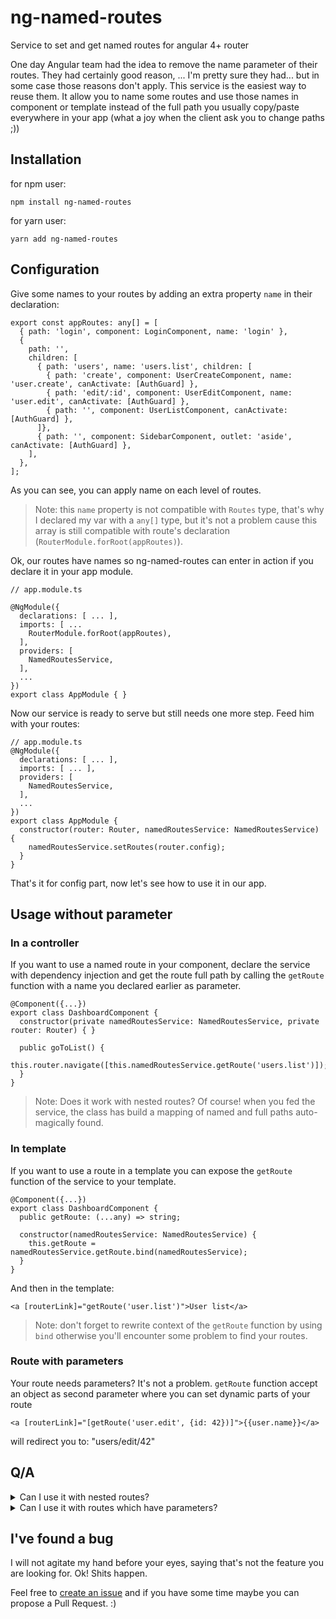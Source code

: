 # ng-named-routes
Service to set and get named routes for angular 4+ router

One day Angular team had the idea to remove the name parameter of their routes. They had certainly good reason, ... I'm pretty sure they had... but in some case those reasons don't apply.
This service is the easiest way to reuse them. It allow you to name some routes and use those names in component or template instead of the full path you usually copy/paste everywhere in your app (what a joy when the client ask you to change paths ;))

## Installation

for npm user:
```
npm install ng-named-routes
```

for yarn user:
```
yarn add ng-named-routes
```

## Configuration

Give some names to your routes by adding an extra property `name` in their declaration:
```
export const appRoutes: any[] = [
  { path: 'login', component: LoginComponent, name: 'login' },
  {
    path: '',
    children: [
      { path: 'users', name: 'users.list', children: [
        { path: 'create', component: UserCreateComponent, name: 'user.create', canActivate: [AuthGuard] },
        { path: 'edit/:id', component: UserEditComponent, name: 'user.edit', canActivate: [AuthGuard] },
        { path: '', component: UserListComponent, canActivate: [AuthGuard] },
      ]},
      { path: '', component: SidebarComponent, outlet: 'aside', canActivate: [AuthGuard] },
    ],
  },
];
```
As you can see, you can apply name on each level of routes.

> Note: this `name` property is not compatible with `Routes` type, that's why I declared my var with a `any[]` type, but it's not a problem cause this array is still compatible with route's declaration (`RouterModule.forRoot(appRoutes)`).

Ok, our routes have names so ng-named-routes can enter in action if you declare it in your app module.

```
// app.module.ts

@NgModule({
  declarations: [ ... ],
  imports: [ ...
    RouterModule.forRoot(appRoutes),
  ],
  providers: [
    NamedRoutesService,
  ],
  ...
})
export class AppModule { }
```

Now our service is ready to serve but still needs one more step. Feed him with your routes:

```
// app.module.ts
@NgModule({
  declarations: [ ... ],
  imports: [ ... ],
  providers: [
    NamedRoutesService,
  ],
  ...
})
export class AppModule {
  constructor(router: Router, namedRoutesService: NamedRoutesService) {
    namedRoutesService.setRoutes(router.config);
  }
}
```

That's it for config part, now let's see how to use it in our app.

## Usage without parameter

### In a controller

If you want to use a named route in your component, declare the service with dependency injection and get the route full path by calling the `getRoute` function with a name you declared earlier as parameter.

```
@Component({...})
export class DashboardComponent {
  constructor(private namedRoutesService: NamedRoutesService, private router: Router) { }

  public goToList() {
    this.router.navigate([this.namedRoutesService.getRoute('users.list')]);
  }
}
```

> Note: Does it work with nested routes? Of course! when you fed the service, the class has build a mapping of named and full paths auto-magically found.

### In template

If you want to use a route in a template you can expose the `getRoute` function of the service to your template.

```
@Component({...})
export class DashboardComponent {
  public getRoute: (...any) => string;

  constructor(namedRoutesService: NamedRoutesService) {
    this.getRoute = namedRoutesService.getRoute.bind(namedRoutesService);
  }
}
```

And then in the template:

```
<a [routerLink]="getRoute('user.list')">User list</a>
```

> Note: don't forget to rewrite context of the `getRoute` function by using `bind` otherwise you'll encounter some problem to find your routes.

### Route with parameters

Your route needs parameters? It's not a problem. `getRoute` function accept an object as second parameter where you can set dynamic parts of your route

```
<a [routerLink]="[getRoute('user.edit', {id: 42})]">{{user.name}}</a>
```

will redirect you to: "users/edit/42"

## Q/A

<details>
    <summary>Can I use it with nested routes?</summary>
    Of course, you can. When service register name, it calculate the full path of routes and bind it to the name.
</details>
<details>
    <summary>Can I use it with routes which have parameters?</summary>
    Of course, you can. Feed the "getRoute" function with your parameters and it will return you a formated route.
</details>

## I've found a bug

I will not agitate my hand before your eyes, saying that's not the feature you are looking for. Ok! Shits happen.

Feel free to [create an issue][issues] and if you have some time maybe you can propose a Pull Request. :)

[issues]:https://github.com/Gregcop1/ng-named-routes/issues

